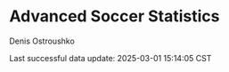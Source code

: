 # Advanced Soccer Statistics
Denis Ostroushko

<!-- gfm -->

Last successful data update: 2025-03-01 15:14:05 CST
